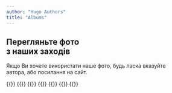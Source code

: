 ```yaml
---
author: "Hugo Authors"
title: "Albums"
---
```


<div class='text-left mt-8 mx-auto container px-6 text-justify mb-20'>
    <h2 class='uppercase text-5xl text-red-600 font-bold py-4 mb-4'>
        Перегляньте фото <br> з наших заходів
    </h2>
    <p class='text-2xl text-gray-600 dark:text-white'>
        Якщо Ви хочете використати наше фото, будь ласка вказуйте <br> автора, або посилання на сайт.
    </p>
</div>


{{<albums>}}
    {{<album-item src="/albums-cover/Xmas.png" length="11" caption="Пісочне шоу 'Снігова Королева'" gallerylink="/uk/gallery5">}}
    {{<album-item src="/albums-cover/home_concert.webp" length="13" caption="Квартирник. Автор: Стецька Є" gallerylink="/uk/gallery3">}}
    {{<album-item src="/albums-cover/vechorniza.webp" length="16" caption="Вечорниця 'Калита'" gallerylink="/uk/gallery4">}}
    {{<album-item src="/albums-cover/vistavka.webp" length="29" caption="21.05.2022 - Хода вишиванок" gallerylink="/uk/gallery2">}}
    {{<album-item src="/albums-cover/hoda_vishivanok.webp" length="18" caption="4-6 листопада. Виставка" gallerylink="/uk/gallery1">}}
{{</albums>}}
